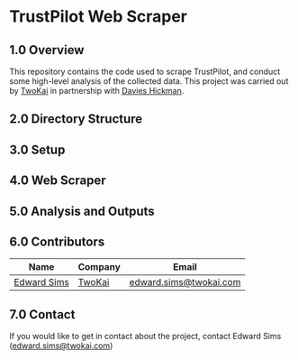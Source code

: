 # TrustPilot Web Scraper 

## 1.0 Overview
This repository contains the code used to scrape TrustPilot, and conduct some high-level analysis of the collected data. This project was carried out by [TwoKai](https://twokai.com/) in partnership with [Davies Hickman](https://davieshickman.com/).

## 2.0 Directory Structure

## 3.0 Setup

## 4.0 Web Scraper

## 5.0 Analysis and Outputs

## 6.0 Contributors
|Name                                          | Company | Email                         | 
|----------------------------------------------|---------|-------------------------------|
|[Edward Sims](https://github.com/TheNerdyCat) | [TwoKai](https://twokai.com/)  | edward.sims@twokai.com        |

## 7.0 Contact
If you would like to get in contact about the project, contact Edward Sims (edward.sims@twokai.com)

